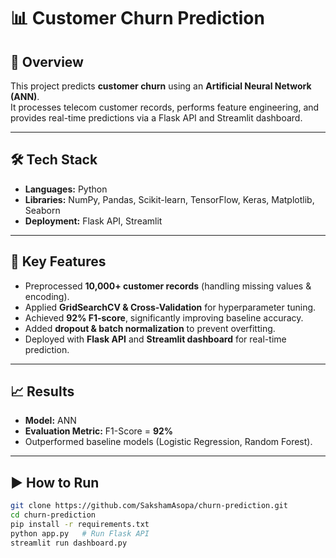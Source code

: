 # 📊 Customer Churn Prediction

## 📌 Overview
This project predicts **customer churn** using an **Artificial Neural Network (ANN)**.  
It processes telecom customer records, performs feature engineering, and provides real-time predictions via a Flask API and Streamlit dashboard.

---

## 🛠️ Tech Stack
- **Languages:** Python  
- **Libraries:** NumPy, Pandas, Scikit-learn, TensorFlow, Keras, Matplotlib, Seaborn  
- **Deployment:** Flask API, Streamlit  

---

## 🚀 Key Features
- Preprocessed **10,000+ customer records** (handling missing values & encoding).  
- Applied **GridSearchCV & Cross-Validation** for hyperparameter tuning.  
- Achieved **92% F1-score**, significantly improving baseline accuracy.  
- Added **dropout & batch normalization** to prevent overfitting.  
- Deployed with **Flask API** and **Streamlit dashboard** for real-time prediction.  

---

## 📈 Results
- **Model:** ANN  
- **Evaluation Metric:** F1-Score = **92%**  
- Outperformed baseline models (Logistic Regression, Random Forest).  

---

## ▶️ How to Run
```bash
git clone https://github.com/SakshamAsopa/churn-prediction.git
cd churn-prediction
pip install -r requirements.txt
python app.py   # Run Flask API
streamlit run dashboard.py
